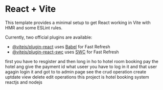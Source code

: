# React + Vite

This template provides a minimal setup to get React working in Vite with HMR and some ESLint rules.

Currently, two official plugins are available:

- [@vitejs/plugin-react](https://github.com/vitejs/vite-plugin-react/blob/main/packages/plugin-react/README.md) uses [Babel](https://babeljs.io/) for Fast Refresh
- [@vitejs/plugin-react-swc](https://github.com/vitejs/vite-plugin-react-swc) uses [SWC](https://swc.rs/) for Fast Refresh




first you have to resgister and then long in ho to hotel room booking pay the hotel ang give the payment id what useer you have to log in it and that user agagin login it and got to to admin page see the crud operation create uptdate view delete edit operations this project is hotel booking system reactjs and nodejs
